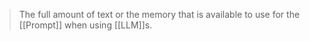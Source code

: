 
>The full amount of text or the memory that is available to use for the [[Prompt]] when using [[LLM]]s.

